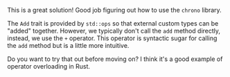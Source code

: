 This is a great solution! Good job figuring out how to use the `chrono` library.

The `Add` trait is provided by `std::ops` so that external custom types can be "added" together. However, we typically don't call the `add` method directly, instead, we use the `+` operator. This operator is syntactic sugar for calling the `add` method but is a little more intuitive.

Do you want to try that out before moving on? I think it's a good example of operator overloading in Rust.